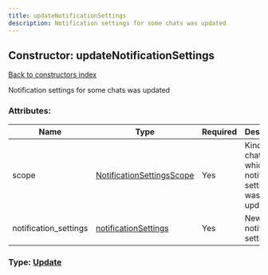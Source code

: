 ```yaml
---
title: updateNotificationSettings
description: Notification settings for some chats was updated
---
```

## Constructor: updateNotificationSettings  
[Back to constructors index](index.md)



Notification settings for some chats was updated

### Attributes:

| Name     |    Type       | Required | Description |
|----------|---------------|----------|-------------|
|scope|[NotificationSettingsScope](../types/NotificationSettingsScope.md) | Yes|Kinds of chats for which notification settings was updated|
|notification\_settings|[notificationSettings](../constructors/notificationSettings.md) | Yes|New notification settings|



### Type: [Update](../types/Update.md)


